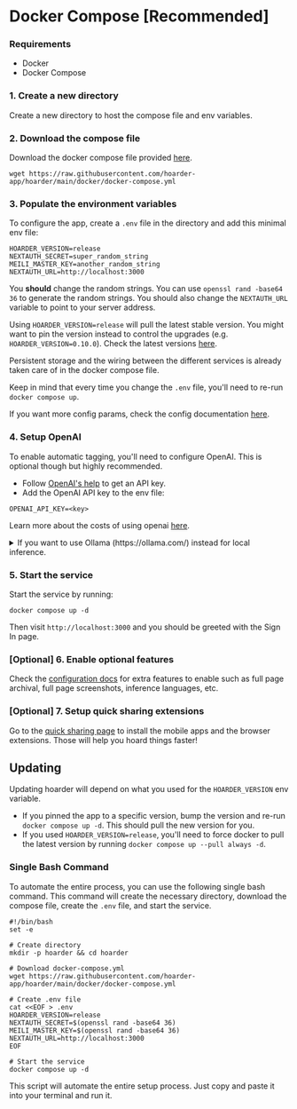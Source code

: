 # Docker Compose [Recommended]

### Requirements

- Docker
- Docker Compose

### 1. Create a new directory

Create a new directory to host the compose file and env variables.

### 2. Download the compose file

Download the docker compose file provided [here](https://github.com/hoarder-app/hoarder/blob/main/docker/docker-compose.yml).

```
wget https://raw.githubusercontent.com/hoarder-app/hoarder/main/docker/docker-compose.yml
```

### 3. Populate the environment variables

To configure the app, create a `.env` file in the directory and add this minimal env file:

```
HOARDER_VERSION=release
NEXTAUTH_SECRET=super_random_string
MEILI_MASTER_KEY=another_random_string
NEXTAUTH_URL=http://localhost:3000
```

You **should** change the random strings. You can use `openssl rand -base64 36` to generate the random strings. You should also change the `NEXTAUTH_URL` variable to point to your server address.

Using `HOARDER_VERSION=release` will pull the latest stable version. You might want to pin the version instead to control the upgrades (e.g. `HOARDER_VERSION=0.10.0`). Check the latest versions [here](https://github.com/hoarder-app/hoarder/pkgs/container/hoarder-web).

Persistent storage and the wiring between the different services is already taken care of in the docker compose file.

Keep in mind that every time you change the `.env` file, you'll need to re-run `docker compose up`.

If you want more config params, check the config documentation [here](/configuration).

### 4. Setup OpenAI

To enable automatic tagging, you'll need to configure OpenAI. This is optional though but highly recommended.

- Follow [OpenAI's help](https://help.openai.com/en/articles/4936850-where-do-i-find-my-openai-api-key) to get an API key.
- Add the OpenAI API key to the env file:

```
OPENAI_API_KEY=<key>
```

Learn more about the costs of using openai [here](/openai).

<details>
    <summary>If you want to use Ollama (https://ollama.com/) instead for local inference.</summary>

    **Note:** The quality of the tags you'll get will depend on the quality of the model you choose.

    - Make sure ollama is running.
    - Set the `OLLAMA_BASE_URL` env variable to the address of the ollama API.
    - Set `INFERENCE_TEXT_MODEL` to the model you want to use for text inference in ollama (for example: `llama3.1`)
    - Set `INFERENCE_IMAGE_MODEL` to the model you want to use for image inference in ollama (for example: `llava`)
    - Make sure that you `ollama pull`-ed the models that you want to use.
    - You might want to tune the `INFERENCE_CONTEXT_LENGTH` as the default is quite small. The larger the value, the better the quality of the tags, but the more expensive the inference will be.

</details>

### 5. Start the service

Start the service by running:

```
docker compose up -d
```

Then visit `http://localhost:3000` and you should be greeted with the Sign In page.

### [Optional] 6. Enable optional features

Check the [configuration docs](/configuration) for extra features to enable such as full page archival, full page screenshots, inference languages, etc.

### [Optional] 7. Setup quick sharing extensions

Go to the [quick sharing page](/quick-sharing) to install the mobile apps and the browser extensions. Those will help you hoard things faster!

## Updating

Updating hoarder will depend on what you used for the `HOARDER_VERSION` env variable.

- If you pinned the app to a specific version, bump the version and re-run `docker compose up -d`. This should pull the new version for you.
- If you used `HOARDER_VERSION=release`, you'll need to force docker to pull the latest version by running `docker compose up --pull always -d`.

### Single Bash Command

To automate the entire process, you can use the following single bash command. This command will create the necessary directory, download the compose file, create the `.env` file, and start the service.

```
#!/bin/bash
set -e

# Create directory
mkdir -p hoarder && cd hoarder

# Download docker-compose.yml
wget https://raw.githubusercontent.com/hoarder-app/hoarder/main/docker/docker-compose.yml

# Create .env file
cat <<EOF > .env
HOARDER_VERSION=release
NEXTAUTH_SECRET=$(openssl rand -base64 36)
MEILI_MASTER_KEY=$(openssl rand -base64 36)
NEXTAUTH_URL=http://localhost:3000
EOF

# Start the service
docker compose up -d
```

This script will automate the entire setup process. Just copy and paste it into your terminal and run it.
